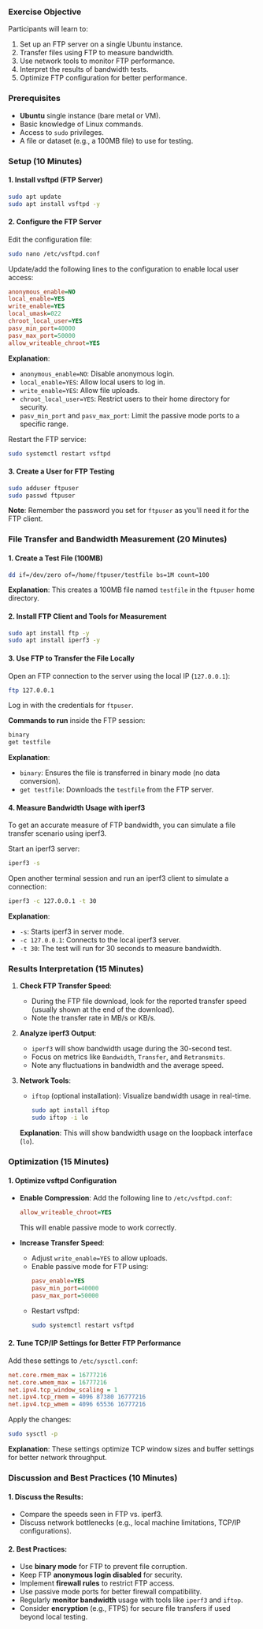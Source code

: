 
### **Exercise Objective**

Participants will learn to:
1. Set up an FTP server on a single Ubuntu instance.
2. Transfer files using FTP to measure bandwidth.
3. Use network tools to monitor FTP performance.
4. Interpret the results of bandwidth tests.
5. Optimize FTP configuration for better performance.

### **Prerequisites**
- **Ubuntu** single instance (bare metal or VM).
- Basic knowledge of Linux commands.
- Access to `sudo` privileges.
- A file or dataset (e.g., a 100MB file) to use for testing.

### **Setup (10 Minutes)**

#### 1. **Install vsftpd (FTP Server)**
   ```bash
   sudo apt update
   sudo apt install vsftpd -y
   ```

#### 2. **Configure the FTP Server**
   
   Edit the configuration file:
   ```bash
   sudo nano /etc/vsftpd.conf
   ```

   Update/add the following lines to the configuration to enable local user access:
   ```ini
   anonymous_enable=NO
   local_enable=YES
   write_enable=YES
   local_umask=022
   chroot_local_user=YES
   pasv_min_port=40000
   pasv_max_port=50000
   allow_writeable_chroot=YES
   ```
   
   **Explanation**:
   - `anonymous_enable=NO`: Disable anonymous login.
   - `local_enable=YES`: Allow local users to log in.
   - `write_enable=YES`: Allow file uploads.
   - `chroot_local_user=YES`: Restrict users to their home directory for security.
   - `pasv_min_port` and `pasv_max_port`: Limit the passive mode ports to a specific range.

   Restart the FTP service:
   ```bash
   sudo systemctl restart vsftpd
   ```

#### 3. **Create a User for FTP Testing**
   ```bash
   sudo adduser ftpuser
   sudo passwd ftpuser
   ```

   **Note**: Remember the password you set for `ftpuser` as you'll need it for the FTP client.

### **File Transfer and Bandwidth Measurement (20 Minutes)**

#### 1. **Create a Test File (100MB)**
   ```bash
   dd if=/dev/zero of=/home/ftpuser/testfile bs=1M count=100
   ```

   **Explanation**: This creates a 100MB file named `testfile` in the `ftpuser` home directory.

#### 2. **Install FTP Client and Tools for Measurement**
   ```bash
   sudo apt install ftp -y
   sudo apt install iperf3 -y
   ```

#### 3. **Use FTP to Transfer the File Locally**
   Open an FTP connection to the server using the local IP (`127.0.0.1`):
   ```bash
   ftp 127.0.0.1
   ```

   Log in with the credentials for `ftpuser`.

   **Commands to run** inside the FTP session:
   ```bash
   binary
   get testfile
   ```

   **Explanation**:
   - `binary`: Ensures the file is transferred in binary mode (no data conversion).
   - `get testfile`: Downloads the `testfile` from the FTP server.

#### 4. **Measure Bandwidth Usage with iperf3**
   To get an accurate measure of FTP bandwidth, you can simulate a file transfer scenario using iperf3.

   Start an iperf3 server:
   ```bash
   iperf3 -s
   ```

   Open another terminal session and run an iperf3 client to simulate a connection:
   ```bash
   iperf3 -c 127.0.0.1 -t 30
   ```

   **Explanation**: 
   - `-s`: Starts iperf3 in server mode.
   - `-c 127.0.0.1`: Connects to the local iperf3 server.
   - `-t 30`: The test will run for 30 seconds to measure bandwidth.

### **Results Interpretation (15 Minutes)**

1. **Check FTP Transfer Speed**:
   - During the FTP file download, look for the reported transfer speed (usually shown at the end of the download).
   - Note the transfer rate in MB/s or KB/s.

2. **Analyze iperf3 Output**:
   - `iperf3` will show bandwidth usage during the 30-second test.
   - Focus on metrics like `Bandwidth`, `Transfer`, and `Retransmits`.
   - Note any fluctuations in bandwidth and the average speed.

3. **Network Tools**:
   - `iftop` (optional installation): Visualize bandwidth usage in real-time.
     ```bash
     sudo apt install iftop
     sudo iftop -i lo
     ```

   **Explanation**: This will show bandwidth usage on the loopback interface (`lo`).

### **Optimization (15 Minutes)**

#### 1. **Optimize vsftpd Configuration**

- **Enable Compression**:
  Add the following line to `/etc/vsftpd.conf`:
  ```ini
  allow_writeable_chroot=YES
  ```
  This will enable passive mode to work correctly.

- **Increase Transfer Speed**:
  - Adjust `write_enable=YES` to allow uploads.
  - Enable passive mode for FTP using:
    ```ini
    pasv_enable=YES
    pasv_min_port=40000
    pasv_max_port=50000
    ```
  - Restart vsftpd:
    ```bash
    sudo systemctl restart vsftpd
    ```

#### 2. **Tune TCP/IP Settings for Better FTP Performance**
   Add these settings to `/etc/sysctl.conf`:
   ```ini
   net.core.rmem_max = 16777216
   net.core.wmem_max = 16777216
   net.ipv4.tcp_window_scaling = 1
   net.ipv4.tcp_rmem = 4096 87380 16777216
   net.ipv4.tcp_wmem = 4096 65536 16777216
   ```

   Apply the changes:
   ```bash
   sudo sysctl -p
   ```

   **Explanation**: These settings optimize TCP window sizes and buffer settings for better network throughput.

### **Discussion and Best Practices (10 Minutes)**

#### 1. **Discuss the Results**:
   - Compare the speeds seen in FTP vs. iperf3.
   - Discuss network bottlenecks (e.g., local machine limitations, TCP/IP configurations).

#### 2. **Best Practices**:
   - Use **binary mode** for FTP to prevent file corruption.
   - Keep FTP **anonymous login disabled** for security.
   - Implement **firewall rules** to restrict FTP access.
   - Use passive mode ports for better firewall compatibility.
   - Regularly **monitor bandwidth** usage with tools like `iperf3` and `iftop`.
   - Consider **encryption** (e.g., FTPS) for secure file transfers if used beyond local testing.
